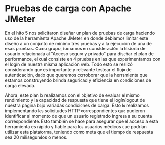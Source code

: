 # Pruebas de carga con Apache JMeter

En el hito 5 nos solicitaron diseñar un plan de pruebas de carga haciendo uso de la herramienta Apache JMeter, en donde debiamos limitar este diseño a un conjunto de minimo tres pruebas y a la ejecución de una de esas pruebas. Como grupo, tomamos en consideración la historia de usuario relacionada al "Acceso seguro y privado" para diseñar el plan de performance, el cual consiste en 4 pruebas en las que experimentamos con el logín de nuestra misma aplicación web. Todo esto se realizó considerando que es importante y relevante testear el flujo de autenticación, dado que queremos corroborar que la herramienta que estamos construyendo brinda seguridad y eficiencia en condiciones de carga elevada. 

Ahora, este plan lo realizamos con el objetivo de evaluar el mismo rendimiento y la capacidad de respuesta que tiene el logín/logout de nuestra página bajo variadas condiciones de carga. Esto lo realizamos implementando las solicitudes HTTP correspondientes que pudieron identificar al momento de que un usuario registrado ingresa a su cuenta correspondiente. Esto también se hace para asegurar que el acceso a esta herramienta es rápido y fiable para los usuarios médicos que podrían utilizar esta plataforma, teniendo como meta que el tiempo de respuesta sea 20 milisegundos o menos. 

